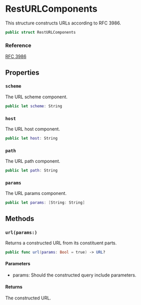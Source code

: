 # RestURLComponents

This structure constructs URLs according to RFC 3986.

``` swift
public struct RestURLComponents 
```

### Reference

[RFC 3986](https://tools.ietf.org/html/rfc3986)

> 

## Properties

### `scheme`

The URL scheme component.

``` swift
public let scheme: String
```

### `host`

The URL host component.

``` swift
public let host: String
```

### `path`

The URL path component.

``` swift
public let path: String
```

### `params`

The URL params component.

``` swift
public let params: [String: String]
```

## Methods

### `url(params:)`

Returns a constructed URL from its constituent parts.

``` swift
public func url(params: Bool = true) -> URL? 
```

> 

#### Parameters

  - params: Should the constructed query include parameters.

#### Returns

The constructed URL.
